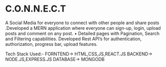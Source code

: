 # C.O.N.N.E.C.T
A Social Media  for everyone to connect with other people and share posts .Developed a MERN application where everyone can sign-up, login, upload posts and comment on any post. • Detailed pages with Pagination, Search and Filtering capabilities. Developed Rest API’s for authentication, authorization, progress bar, upload features.

Tech Stack Used:-
FORNTEND-> HTML,CSS,JS,REACT.JS
BACKEND-> NODE.JS,EXPRESS.JS
DATABASE-> MONGODB
